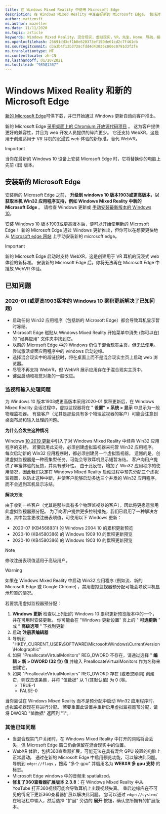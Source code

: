 ```yaml
---
title: 在 Windows Mixed Reality 中使用 Microsoft Edge
description: 在 Windows Mixed Reality 中准备好新的 Microsoft Edge。 包括对预期的更改、要查找的更新和已知问题。
author: mattzmsft
ms.author: mazeller
ms.date: 11/11/2020
ms.topic: article
keywords: Windows Mixed Reality，混合现实，虚拟现实，VR，先生，Home，导航，接收，应用，游戏，Microsoft Edge，chromium，边缘，360，360视频，360查看器
ms.openlocfilehash: 26691dd3cf1b8e620373ef150de61cd2c7f461db
ms.sourcegitcommit: d3a3b4f13b3728cfdd4d43035c806c0791d3f2fe
ms.translationtype: MT
ms.contentlocale: zh-CN
ms.lasthandoff: 01/20/2021
ms.locfileid: "98581307"
---
```

# <a name="windows-mixed-reality-and-the-new-microsoft-edge"></a>Windows Mixed Reality 和新的 Microsoft Edge

[新的 Microsoft Edge](https://www.microsoft.com/edge)可供下载，并已开始通过 Windows 更新自动向客户推出。 

新的 Microsoft Edge [采用桌面上的 Chromium 开放源代码项目](https://blogs.windows.com/windowsexperience/2018/12/06/microsoft-edge-making-the-web-better-through-more-open-source-collaboration/) 。 这为客户提供更好的兼容性，并且为 web 开发人员提供的碎片更少。 它还支持 WebXR，这是用于创建适用于 VR 耳机的沉浸式 web 体验的新标准，替代 WebVR。

>[!IMPORTANT]
>当你在最新的 Windows 10 设备上安装 Microsoft Edge 时，它将替换你的电脑上先前 (旧) 版本。

## <a name="installing-the-new-microsoft-edge"></a>安装新的 Microsoft Edge 

安装新的 Microsoft Edge 之前， **升级到 windows 10 版本1903或更高版本，以获取本机 Win32 应用程序支持，例如 Windows Mixed Reality 中新的 Microsoft Edge** 。 请检查 Windows 更新或 [手动安装最新版本的 Windows 10](https://www.microsoft.com/software-download/windows10)。

安装 Windows 10 版本1903或更高版本后，便可以开始使用新的 Microsoft Edge！ 新的 Microsoft Edge 通过 Windows 更新推出，但你可以在想要更快地从 [Microsoft edge 网站](https://www.microsoft.com/edge) 上手动安装新的 microsoft edge。

>[!IMPORTANT]
>新的 Microsoft Edge 启动时支持 WebXR，这是创建用于 VR 耳机的沉浸式 web 体验的新标准。 安装新的 Microsoft Edge 后，你将无法再在 Microsoft Edge 中播放 WebVR 体验。 

## <a name="known-issues"></a>已知问题

### <a name="known-issues-resolved-by-the-2020-01-cumulative-update-for-windows-10-version-1903-or-later"></a>2020-01 (或更高1903版本的 Windows 10 累积更新解决了已知问题) 

- 启动任何 Win32 应用程序（包括新的 Microsoft Edge）都会导致耳机显示暂时冻结。
- Microsoft Edge 磁贴从 Windows Mixed Reality 开始菜单中消失 (你可以在) 的 "经典应用" 文件夹中找到它。
- 以前的 Microsoft Edge 中的 Windows 仍位于混合现实主页，但无法使用。 尝试激活桌面应用程序中的 windows 启动边缘。
- 选择混合现实中的超链接时，将在桌面上而不是混合现实主页上启动 web 浏览器。
- 尽管不再支持 WebVR，但 WebVR 展示应用存在于混合现实主页中。
- 键盘启动和视觉对象的一般改进。

### <a name="monitor-and-input-handling-issues"></a>监视和输入处理问题

为 Windows 10 版本1903或更高版本采用2020-01 累积更新后，在 Windows Mixed Reality 会话过程中，虚拟监视器将在 " **设置" > 系统 > 显示** 中显示为一般物理监视器。 有些客户（尤其是那些具有多个物理监视器的客户）可能会注意到桌面布局和输入处理的问题。

**为什么会发生这种情况**

Windows [10 2019 更新](/windows/mixed-reality/release-notes-may-2019)中引入了对 Windows Mixed Reality 中经典 Win32 应用程序的支持。 若要启用此支持，必须创建虚拟监视器来托管 Win32 应用程序。 每次启动新的 Win32 应用程序时，都必须创建另一个虚拟监视器。 遗憾的是，创建虚拟监视器是一种密集型任务，可能会导致耳机显示短暂冻结。 客户向用户提供了丰富体验的反馈，并具有破坏性。 由于此反馈，增加了 Win32 应用程序的使用情况，因此我们决定在 Windows Mixed Reality 启动过程中预先分配三个虚拟监视器，以防止这种中断，并使客户能够启动多达三个并发的 Win32 应用程序，而不会遇到耳机显示冻结。

**解决方法**

由于收到一些客户（尤其是那些具有多个物理监视器的客户），因此将更愿意禁用此虚拟监视器预分配。 为了向客户提供更多控制措施，我们已启用了一种解决方法，其中包含更改注册表项值，可使用以下 Windows 更新：

- 2020-07 (KB4568831) 的 Windows 2004 10 的累积更新预览
- 2020-10 (KB4580386) 的 Windows 1909 10 的累积更新预览
- 2020-10 (KB4580386) 的 Windows 1903 10 的累积更新预览

>[!NOTE]
>修改注册表项值适用于高级用户。

>[!WARNING]
>如果在 Windows Mixed Reality 中启动 Win32 应用程序 (例如流、新的 Microsoft Edge 或 Google Chrome) ，禁用虚拟监视器预分配可能会导致耳机显示短暂的情况。

若要禁用虚拟监视器预分配：
1. **Windows 更新** 检查以上列出的 Windows 10 累积更新预览版本中的一个，并在可用时安装更新。 你可能会在 "Windows 更新设置" 页上的 " **可选更新** " 或 " **高级选项** " 下找到更新
2. 启动 **注册表编辑器**
3. 导航到 "HKEY_CURRENT_USER\SOFTWARE\Microsoft\Windows\CurrentVersion\Holographic\"
4. 如果 "PreallocateVirtualMonitors" REG_DWORD 不存在，请通过选择 " **编辑 > 新 > DWORD (32 位) 值** 并输入 PreallocateVirtualMonitors 作为名称来创建它。
5. 如果 "PreallocateVirtualMonitors" REG_DWORD 存在 (或者您刚刚) 创建它，则双击该条目，并将 "值数据" 从 1 (其默认值) 为 0 (零。
    * TRUE-1
    * FALSE-0

当你尝试在 Windows Mixed Reality 而不是预分配中启动 Win32 应用程序时，虚拟监视器现在将进行分配。 若要重置此设置并重新启用虚拟监视器预分配，请将 DWORD "值数据" 返回到 "1"。

### <a name="other-known-issues"></a>其他已知问题

-   当混合现实门户关闭时，在 Windows Mixed Reality 中打开的网站将会丢失，但 Microsoft Edge 窗口仍会保留在混合现实中的位置。
- WebXR 体验，包括360查看器扩展，可能无法在具有混合 GPU 设置的电脑上正常启动。 通过在新的 Microsoft Edge 中启用预览功能，可以解决此问题。 导航到 `edge://flags` ，搜索 "多个 gpu" 并启用名为 **WEBXR 多 gpu 支持** 的标志。
-   Microsoft Edge windows 中的音频未 spatialized。
-   **修复了360查看器扩展版本 2.3.8**：在 Windows Mixed Reality 中从 YouTube 打开360视频可能会导致耳机上出现视频失真。 重启边缘应在不可见的情况下更新360查看器扩展以解决此问题。 您可以通过 `edge://system/` 在地址栏中输入，然后选择 "扩展" 旁边的 **展开** 按钮，确认您所拥有的扩展版本。